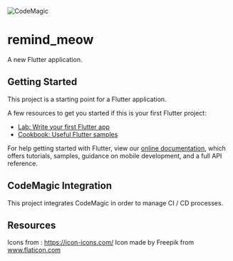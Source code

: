 ![CodeMagic](https://img.shields.io/badge/CodeMagic-pass-green.svg)

# remind_meow

A new Flutter application.

## Getting Started

This project is a starting point for a Flutter application.

A few resources to get you started if this is your first Flutter project:

- [Lab: Write your first Flutter app](https://flutter.io/docs/get-started/codelab)
- [Cookbook: Useful Flutter samples](https://flutter.io/docs/cookbook)

For help getting started with Flutter, view our 
[online documentation](https://flutter.io/docs), which offers tutorials, 
samples, guidance on mobile development, and a full API reference.

## CodeMagic Integration

This project integrates CodeMagic in order to manage CI / CD processes.

## Resources

Icons from : https://icon-icons.com/
Icon made by Freepik from www.flaticon.com
